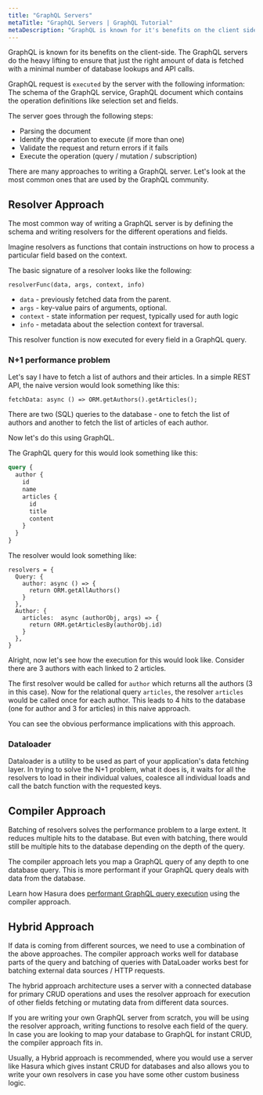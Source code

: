 ```yaml
---
title: "GraphQL Servers"
metaTitle: "GraphQL Servers | GraphQL Tutorial"
metaDescription: "GraphQL is known for it's benefits on the client side. The GraphQL servers do the heavy lifting to ensure that just the right amount of data is fetched with minimal number of database lookups and API calls."
---
```


GraphQL is known for its benefits on the client-side. The GraphQL servers do the heavy lifting to ensure that just the right amount of data is fetched with a minimal number of database lookups and API calls.

GraphQL request is `executed` by the server with the following information:
The schema of the GraphQL service, GraphQL document which contains the operation definitions like selection set and fields.

The server goes through the following steps:
- Parsing the document
- Identify the operation to execute (if more than one)
- Validate the request and return errors if it fails
- Execute the operation (query / mutation / subscription)

There are many approaches to writing a GraphQL server. Let's look at the most common ones that are used by the GraphQL community.

## Resolver Approach

The most common way of writing a GraphQL server is by defining the schema and writing resolvers for the different operations and fields.

Imagine resolvers as functions that contain instructions on how to process a particular field based on the context.

The basic signature of a resolver looks like the following: 

```
resolverFunc(data, args, context, info)
```

- `data` - previously fetched data from the parent.
- `args` - key-value pairs of arguments, optional. 
- `context` - state information per request, typically used for auth logic
- `info` - metadata about the selection context for traversal. 

This resolver function is now executed for every field in a GraphQL query.

### N+1 performance problem

Let's say I have to fetch a list of authors and their articles. In a simple REST API, the naive version would look something like this:

```
fetchData: async () => ORM.getAuthors().getArticles();
```

There are two (SQL) queries to the database - one to fetch the list of authors and another to fetch the list of articles of each author. 

Now let's do this using GraphQL.

The GraphQL query for this would look something like this:

```graphql
query {
  author {
    id
    name
    articles {
      id
      title
      content
    }
  }
}
```

The resolver would look something like:

```
resolvers = {
  Query: {
    author: async () => {
      return ORM.getAllAuthors()
    }
  },
  Author: {
    articles:  async (authorObj, args) => {
      return ORM.getArticlesBy(authorObj.id)
    }
  },
}
```

Alright, now let's see how the execution for this would look like. Consider there are 3 authors with each linked to 2 articles.

The first resolver would be called for `author` which returns all the authors (3 in this case). Now for the relational query `articles`, the resolver `articles` would be called once for each author. This leads to 4 hits to the database (one for author and 3 for articles) in this naive approach.

You can see the obvious performance implications with this approach.

### Dataloader

Dataloader is a utility to be used as part of your application's data fetching layer. In trying to solve the N+1 problem, what it does is, it waits for all the resolvers to load in their individual values, coalesce all individual loads and call the batch function with the requested keys.

## Compiler Approach

Batching of resolvers solves the performance problem to a large extent. 
It reduces multiple hits to the database. But even with batching, there would still be multiple hits to the database depending on the depth of the query.

The compiler approach lets you map a GraphQL query of any depth to one database query. This is more performant if your GraphQL query deals with data from the database. 

Learn how Hasura does [performant GraphQL query execution](https://hasura.io/blog/fast-graphql-execution-with-query-caching-prepared-statements/) using the compiler approach.

## Hybrid Approach

If data is coming from different sources, we need to use a combination of the above approaches. The compiler approach works well for database parts of the query and batching of queries with DataLoader works best for batching external data sources / HTTP requests. 

The hybrid approach architecture uses a server with a connected database for primary CRUD operations and uses the resolver approach for execution of other fields fetching or mutating data from different data sources.

If you are writing your own GraphQL server from scratch, you will be using the resolver approach, writing functions to resolve each field of the query. In case you are looking to map your database to GraphQL for instant CRUD, the compiler approach fits in. 

Usually, a Hybrid approach is recommended, where you would use a server like Hasura which gives instant CRUD for databases and also allows you to write your own resolvers in case you have some other custom business logic.



